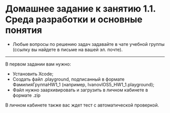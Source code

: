 # Домашнее задание к занятию 1.1. Среда разработки и основные понятия

* Любые вопросы по решению задач задавайте в чате учебной группы (ссылку вы найдете в письме на вашей эл. почте).

---
В первом задании вам нужно:
- Установить Xcode;
- Создать файл .playground, подписанный в формате ФамилияГруппаHW1_1 (например, IvanovIOS5_HW1_1.playground);
- Файл нужно заархивировать и загрузить в личном кабинете в формате .zip

В личном кабинете также вас ждет тест с автоматической проверкой.

